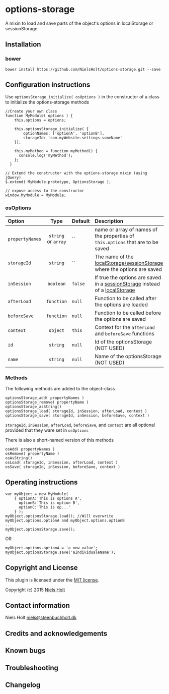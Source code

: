 # options-storage

A mixin to load and save parts of the object's options in localStorage or sessionStorage


## Installation
### bower
`bower install https://github.com/NielsHolt/options-storage.git --save`

## Configuration instructions
Use `optionsStorage_initialize( osOptions )` in the constructor of a class to initialize the options-storage methods 

	//Create your own class
	function MyModule( options ) {
		this.options = options;
	
		this.optionsStorage_initialize( {
			optionNames: ['optionA', 'optionB'], 
			storageId: 'com.myWebsite.settings.someName'
		});

	    this.myMethod = function myMethod() {
    	  console.log('myMethod');
	    };
	  }
  
	// Extend the constructor with the options-storage mixin (using jQuery)
	$.extend( MyModule.prototype, OptionsStorage );

	// expose access to the constructor
	window.MyModule = MyModule;


### osOptions
Option  | Type | Default | Description
:------------- | :-------------: | :------------------ | :----------------------------
`propertyNames` | `string` or `array` | `` | name or array of names of the properties of `this.options` that are to be saved
`storageId` | `string` | `` | The name of the [localStorage/sessionStorage](http://www.w3schools.com/html/html5_webstorage.asp) where the options are saved
`inSession` | `boolean` | `false` | If true the options are saved in a [sessionStorage](http://www.w3schools.com/html/html5_webstorage.asp) instead of a [localStorage](http://www.w3schools.com/html/html5_webstorage.asp) 
`afterLoad` | `function` | `null` | Function to be called after the options are loaded
`beforeSave` | `function` | `null` | Function to be called before the options are saved
`context` | `object` | `this` | Context for the `afterLoad` and `beforeSave` functions
`id` | `string` | `null` | Id of the optionsStorage (NOT USED)
`name` | `string` | `null` | Name of the optionsStorage (NOT USED)

### Methods
The following methods are added to the object-class

    optionsStorage_add( propertyNames )
    optionsStorage_remove( propertyName )
    optionsStorage_asString()
    optionsStorage_load( storageId, inSession, afterLoad, context )
    optionsStorage_save( storageId, inSession, beforeSave, context )

`storageId`, `inSession`, `afterLoad`, `beforeSave`, and `context` are all optional provided that they ware set in `osOptions`
 
There is also a short-named version of this methods

    osAdd( propertyNames )
    osRemove( propertyName )
    osAsString()
    osLoad( storageId, inSession, afterLoad, context )
    osSave( storageId, inSession, beforeSave, context )

    

## Operating instructions
	var myObject = new MyModule( 
		{ optionA:'This is options A', 
		  optionB:'This is option B', 
		  optionC:'This is op...'
		} );
	myObject.optionsStorage.load();	//Will overwrite myObject.options.optionA and myObject.options.optionB 
	...
	myObject.optionsStorage.save();

OR

	myObject.options.optionA = 'a new value';
	myObject.optionsStorage.save('aIndividualeName');	 




## Copyright and License
This plugin is licensed under the [MIT license](https://github.com/NielsHolt/options-storage/LICENSE).

Copyright (c) 2015 [Niels Holt](https://github.com/NielsHolt)

## Contact information

Niels Holt <niels@steenbuchholt.dk>


## Credits and acknowledgements


## Known bugs

## Troubleshooting

## Changelog



